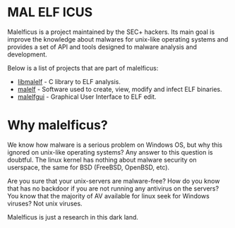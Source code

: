 MAL ELF ICUS
==========

Malelficus is a project maintained by the SEC+ hackers. Its main goal
is improve the knowledge about malwares for unix-like operating
systems and provides a set of API and tools designed to malware
analysis and development.

Below is a list of projects that are part of malelficus:

* [libmalelf](https://github.com/SecPlus/libmalelf) - C library to ELF analysis.
* [malelf](https://github.com/SecPlus/malelf) - Software used to create, view, modify and infect ELF
  binaries.
* [malelfgui](https://github.com/SecPlus/malelfgui) - Graphical User Interface to ELF edit.

Why malelficus?
==========

We know how malware is a serious problem on Windows OS, but why this
ignored on unix-like operating systems? Any answer to this question is doubtful.
The linux kernel has nothing about malware security on userspace, the same for BSD (FreeBSD, OpenBSD, etc).

Are you sure that your unix-servers are malware-free?
How do you know that has no backdoor if you are not running any antivirus on the servers?
You know that the majority of AV available for linux seek for Windows viruses? Not unix viruses.

Malelficus is just a research in this dark land.
